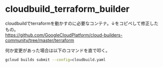 # cloudbuild_terraform_builder

cloudbuildでterraformを動かすのに必要なコンテナ。↓をコピペして修正したもの。  
<https://github.com/GoogleCloudPlatform/cloud-builders-community/tree/master/terraform>

何か変更があった場合は以下のコマンドを直で叩く。

```bash
gcloud builds submit --config=cloudbuild.yaml
```
